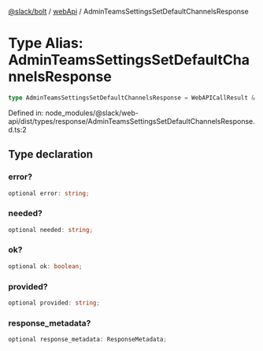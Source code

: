 [@slack/bolt](../../../../index.md) / [webApi](../index.md) / AdminTeamsSettingsSetDefaultChannelsResponse

# Type Alias: AdminTeamsSettingsSetDefaultChannelsResponse

```ts
type AdminTeamsSettingsSetDefaultChannelsResponse = WebAPICallResult & object;
```

Defined in: node\_modules/@slack/web-api/dist/types/response/AdminTeamsSettingsSetDefaultChannelsResponse.d.ts:2

## Type declaration

### error?

```ts
optional error: string;
```

### needed?

```ts
optional needed: string;
```

### ok?

```ts
optional ok: boolean;
```

### provided?

```ts
optional provided: string;
```

### response\_metadata?

```ts
optional response_metadata: ResponseMetadata;
```
